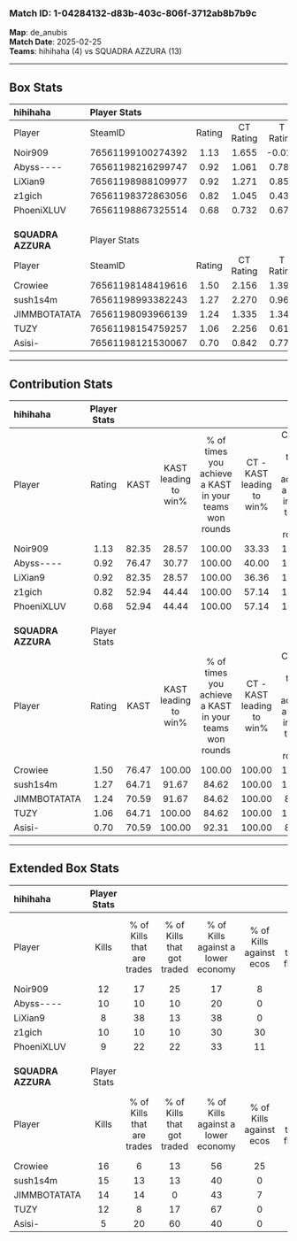 ### Match ID: 1-04284132-d83b-403c-806f-3712ab8b7b9c  
**Map**: de_anubis  
**Match Date**: 2025-02-25  
**Teams**: hihihaha (4) vs SQUADRA AZZURA (13)  

---  

## Box Stats  

| **hihihaha**       | Player Stats      |        |           |          |       |      |       |         |        |      |     |
| :- | :- | :-: | :-: | :-: | :-: | :-: | :-: | :-: | :-: | :-: | :-: |
| Player             | SteamID           | Rating | CT Rating | T Rating | KAST  | ADR  | Kills | Assists | Deaths | K/D  | HS% |
| Noir909            | 76561199100274392 |  1.13  |   1.655   |  -0.013  | 82.35 | 72.7 |  12   |    6    |   13   | 0.92 | 41  |
| Abyss----          | 76561198216299747 |  0.92  |   1.061   |  0.782   | 76.47 | 57.5 |  10   |    2    |   13   | 0.77 | 60  |
| LiXian9            | 76561198988109977 |  0.92  |   1.271   |  0.857   | 82.35 | 64.0 |   8   |    4    |   12   | 0.67 | 37  |
| z1gich             | 76561198372863056 |  0.82  |   1.045   |  0.438   | 52.94 | 78.7 |  10   |    3    |   13   | 0.77 | 50  |
| PhoeniXLUV         | 76561198867325514 |  0.68  |   0.732   |  0.679   | 52.94 | 56.6 |   9   |    1    |   13   | 0.69 | 88  |
|                    |                   |        |           |          |       |      |       |         |        |      |     |
|                    |                   |        |           |          |       |      |       |         |        |      |     |
|                    |                   |        |           |          |       |      |       |         |        |      |     |
| **SQUADRA AZZURA** | Player Stats      |        |           |          |       |      |       |         |        |      |     |
| Player             | SteamID           | Rating | CT Rating | T Rating | KAST  | ADR  | Kills | Assists | Deaths | K/D  | HS% |
| Crowiee            | 76561198148419616 |  1.50  |   2.156   |  1.390   | 76.47 | 91.2 |  16   |    5    |   8    | 2.00 | 43  |
| sush1s4m           | 76561198993382243 |  1.27  |   2.270   |  0.961   | 64.71 | 97.8 |  15   |    6    |   12   | 1.25 | 46  |
| JIMMBOTATATA       | 76561198093966139 |  1.24  |   1.335   |  1.347   | 70.59 | 96.1 |  14   |    3    |   12   | 1.17 | 35  |
| TUZY               | 76561198154759257 |  1.06  |   2.256   |  0.611   | 64.71 | 53.4 |  12   |    0    |   8    | 1.50 | 33  |
| Asisi-             | 76561198121530067 |  0.70  |   0.842   |  0.775   | 70.59 | 54.6 |   5   |    6    |   11   | 0.45 | 20  |
---  

## Contribution Stats  

| **hihihaha**       | Player Stats |       |                      |                                                        |                           |                                                             |                          |                                                            |
| :- | :-: | :-: | :-: | :-: | :-: | :-: | :-: | :-: |
| Player             |    Rating    | KAST  | KAST leading to win% | % of times you achieve a KAST in your teams won rounds | CT - KAST leading to win% | CT - % of times you achieve a KAST in your teams won rounds | T - KAST leading to win% | T - % of times you achieve a KAST in your teams won rounds |
| Noir909            |     1.13     | 82.35 |        28.57         |                         100.00                         |           33.33           |                           100.00                            |           0.00           |                            0.00                            |
| Abyss----          |     0.92     | 76.47 |        30.77         |                         100.00                         |           40.00           |                           100.00                            |           0.00           |                            0.00                            |
| LiXian9            |     0.92     | 82.35 |        28.57         |                         100.00                         |           36.36           |                           100.00                            |           0.00           |                            0.00                            |
| z1gich             |     0.82     | 52.94 |        44.44         |                         100.00                         |           57.14           |                           100.00                            |           0.00           |                            0.00                            |
| PhoeniXLUV         |     0.68     | 52.94 |        44.44         |                         100.00                         |           57.14           |                           100.00                            |           0.00           |                            0.00                            |
|                    |              |       |                      |                                                        |                           |                                                             |                          |                                                            |
|                    |              |       |                      |                                                        |                           |                                                             |                          |                                                            |
|                    |              |       |                      |                                                        |                           |                                                             |                          |                                                            |
| **SQUADRA AZZURA** | Player Stats |       |                      |                                                        |                           |                                                             |                          |                                                            |
| Player             |    Rating    | KAST  | KAST leading to win% | % of times you achieve a KAST in your teams won rounds | CT - KAST leading to win% | CT - % of times you achieve a KAST in your teams won rounds | T - KAST leading to win% | T - % of times you achieve a KAST in your teams won rounds |
| Crowiee            |     1.50     | 76.47 |        100.00        |                         100.00                         |          100.00           |                           100.00                            |          100.00          |                           100.00                           |
| sush1s4m           |     1.27     | 64.71 |        91.67         |                         84.62                          |          100.00           |                           100.00                            |          85.71           |                           75.00                            |
| JIMMBOTATATA       |     1.24     | 70.59 |        91.67         |                         84.62                          |          100.00           |                            80.00                            |          87.50           |                           87.50                            |
| TUZY               |     1.06     | 64.71 |        100.00        |                         84.62                          |          100.00           |                           100.00                            |          100.00          |                           75.00                            |
| Asisi-             |     0.70     | 70.59 |        100.00        |                         92.31                          |          100.00           |                            80.00                            |          100.00          |                           100.00                           |
---  

## Extended Box Stats  

| **hihihaha**       | Player Stats |                            |                            |                                    |                         |                              |                                 |        |                             |                                     |                          |                               |                            |
| :- | :-: | :-: | :-: | :-: | :-: | :-: | :-: | :-: | :-: | :-: | :-: | :-: | :-: |
| Player             |    Kills     | % of Kills that are trades | % of Kills that got traded | % of Kills against a lower economy | % of Kills against ecos | % of Kills that are flawless | % of Kills that are close duels | Deaths | % of Deaths that get traded | % of Deaths against a lower economy | % of Deaths against ecos | % of Deaths that are flawless | % of Deaths that are close |
| Noir909            |      12      |             17             |             25             |                 17                 |            8            |              83              |                0                |   13   |              8              |                  8                  |            0             |              54               |             0              |
| Abyss----          |      10      |             10             |             10             |                 20                 |            0            |              70              |               20                |   13   |             15              |                  8                  |            0             |              69               |             0              |
| LiXian9            |      8       |             38             |             13             |                 38                 |            0            |              88              |               13                |   12   |             33              |                 17                  |            0             |              50               |             8              |
| z1gich             |      10      |             10             |             10             |                 30                 |           30            |              60              |                0                |   13   |              8              |                 15                  |            0             |              54               |             8              |
| PhoeniXLUV         |      9       |             22             |             22             |                 33                 |           11            |              67              |                0                |   13   |              8              |                  8                  |            0             |              46               |             0              |
|                    |              |                            |                            |                                    |                         |                              |                                 |        |                             |                                     |                          |                               |                            |
|                    |              |                            |                            |                                    |                         |                              |                                 |        |                             |                                     |                          |                               |                            |
|                    |              |                            |                            |                                    |                         |                              |                                 |        |                             |                                     |                          |                               |                            |
| **SQUADRA AZZURA** | Player Stats |                            |                            |                                    |                         |                              |                                 |        |                             |                                     |                          |                               |                            |
| Player             |    Kills     | % of Kills that are trades | % of Kills that got traded | % of Kills against a lower economy | % of Kills against ecos | % of Kills that are flawless | % of Kills that are close duels | Deaths | % of Deaths that get traded | % of Deaths against a lower economy | % of Deaths against ecos | % of Deaths that are flawless | % of Deaths that are close |
| Crowiee            |      16      |             6              |             13             |                 56                 |           25            |              63              |                6                |   8    |             38              |                 25                  |            0             |              63               |             0              |
| sush1s4m           |      15      |             13             |             13             |                 40                 |            0            |              67              |                0                |   12   |              8              |                 42                  |            8             |              83               |             0              |
| JIMMBOTATATA       |      14      |             14             |             0              |                 43                 |            7            |              50              |                0                |   12   |              0              |                 42                  |            0             |              58               |             8              |
| TUZY               |      12      |             8              |             17             |                 67                 |            0            |              50              |                8                |   8    |             13              |                 13                  |            0             |              75               |             13             |
| Asisi-             |      5       |             20             |             60             |                 40                 |            0            |              40              |                0                |   11   |             27              |                 45                  |            0             |              73               |             9              |
